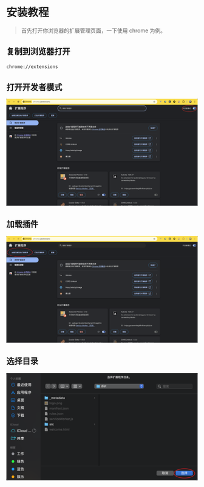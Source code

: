# 安装教程

> 首先打开你浏览器的扩展管理页面，一下使用 chrome 为例。

## 复制到浏览器打开

```txt
chrome://extensions
```

## 打开开发者模式
<div align="center">
  <img width="750" src="../public/开发者.png" />
</div>

## 加载插件
<div align="center">
  <img width="750" src="../public/加载.png" />
</div>

## 选择目录
<div align="center">
<img width="750" src="../public/选择.png" />
</div>
